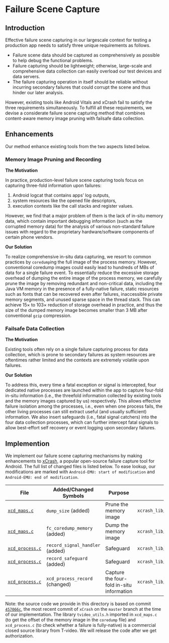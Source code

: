 # Failure Scene Capture

## Introduction

Effective failure scene capturing in our largescale context for testing a production app needs to satisfy three unique requirements as follows.

* Failure scene data should be captured as comprehensively as possible to help debug the functional problems.
* Failure capturing should be lightweight; otherwise, large-scale and comprehensive data collection can easily overload our test devices and data servers.
* The failure capturing operation in itself should be reliable without incurring secondary failures that could corrupt the scene and thus hinder our later analysis.

However, existing tools like Android Vitals and xCrash fail to satisfy the three requirements simultaneously. To fulfill all these requirements, we devise a considerate failure scene capturing method that combines content-aware memory image pruning with failsafe data collection.

## Enhancements

Our method enhance existing tools from the two aspects listed below.
### Memory Image Pruning and Recording

**The Motivation**

In practice, production-level failure scene capturing tools focus on capturing three-fold information upon failures: 
1) Android logcat that contains apps’ log outputs, 
2) system resources like the opened file descriptors,
3) execution contexts like the call stacks and register values.

However, we find that a major problem of them is the lack of in-situ memory data, which contain important debugging information (such as the corrupted memory data) for the analysis of various non-standard failure issues with regard to the proprietary hardware/software components of certain phone vendors.

**Our Solution**

To realize comprehensive in-situ data capturing, we resort to common practices by `coredump`ing the full image of the
process memory.
However, conventional coredump images could easily lead to hundreds of MBs of data for a single failure event. 
To essentially reduce the excessive storage overhead of dumping the entire image of the process memory, we carefully prune the image by removing redundant and non-critical data, including the Java VM memory in the presence of a fully-native failure, static resources such as fonts that can be recovered even after failures, inaccessible private memory segments, and unused sparse space in the thread stack. 
This can achieve 15× to 103× reduction of storage overhead in practice, and thus the size of the dumped memory image becomes smaller than 3 MB after conventional `gzip` compression.

###  Failsafe Data Collection

**The Motivation**

Existing tools often rely on a single failure capturing process for data collection, which is prone to secondary failures as system resources are oftentimes rather limited and the contexts are extremely volatile upon failures.

**Our Solution**

To address this, every time a fatal exception or signal is intercepted, four dedicated native processes are launched within the app to capture four-fold in-situ information (i.e., the threefold information collected by existing tools and the memory images captured by us) respectively. 
This allows effective failure isolation among the processes, i.e., even when one process fails, the other living processes can still extract useful (and usually sufficient) information. We also insert safeguards (i.e., fatal signal catchers) into the four data collection processes, which can further intercept fatal signals to allow best-effort self recovery or event logging upon secondary failures.

## Implemention

We implement our failure scene capturing mechanisms by making enhancements to [xCrash](https://github.com/iqiyi/xCrash), a popular open-source failure capture tool for Android.
The full list of changed files is listed below.
To ease lookup, our modifications are marked with `Android-EMU: start of modification` and `Android-EMU: end of modification`.

| File | Added/Changed Symbols | Purpose | Location in xCrash |
| ---- | ---- | ---- | ---- |
|   [`xcd_maps.c`](xcd_maps.c)   |   `dump_size` (added)   |  Prune the memory image  | `xcrash_lib/src/main/cpp/xcrash_dumper/xcd_maps.c` |
|   [`xcd_maps.c`](xcd_maps.c)   |   `fc_coredump_memory` (added)  |  Dump the memory image  | `xcrash_lib/src/main/cpp/xcrash_dumper/xcd_maps.c` |
|   [`xcd_process.c`](xcd_process.c)   |   `record_signal_handler` (added)  |  Safeguard  | `xcrash_lib/src/main/cpp/xcrash_dumper/xcd_process.c` |
|   [`xcd_process.c`](xcd_process.c)   |   `record_safeguard` (added)  |  Safeguard  | `xcrash_lib/src/main/cpp/xcrash_dumper/xcd_process.c` |
|   [`xcd_process.c`](xcd_process.c)   |   `xcd_process_record` (changed)  |  Capture the four-fold in-situ information  | `xcrash_lib/src/main/cpp/xcrash_dumper/xcd_process.c` |

Note: the source code we provide in this directory is based on commit [`457066c`](https://github.com/iqiyi/xCrash/commit/457066ceb48fb84b993f1f04871d9e634d752792), the most recent commit of `xCrash` on the `master` branch at the time of our implementation. The library `tvideo_utils.h` imported in `xcd_maps.c` (to get the offset of the memory image in the `coredump` file) and `xcd_process.c` (to check whether a failure is fully-native) is a commercial closed source library from T-video. We will release the code after we get authorization.
